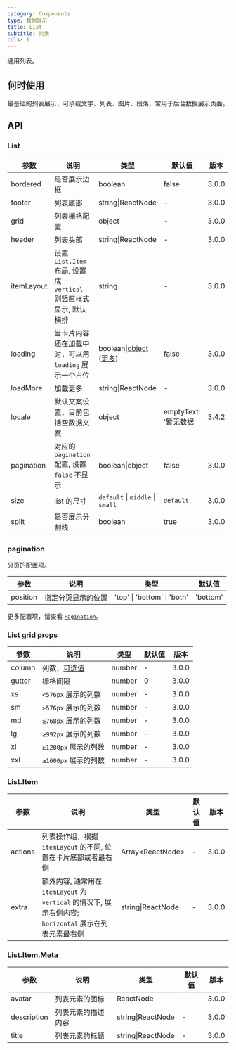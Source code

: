 ```yaml
---
category: Components
type: 数据展示
title: List
subtitle: 列表
cols: 1
---
```


通用列表。

## 何时使用

最基础的列表展示，可承载文字、列表、图片、段落，常用于后台数据展示页面。

## API

### List

| 参数 | 说明 | 类型 | 默认值 | 版本 |
| --- | --- | --- | --- | --- |
| bordered | 是否展示边框 | boolean | false | 3.0.0 |
| footer | 列表底部 | string\|ReactNode | - | 3.0.0 |
| grid | 列表栅格配置 | object | - | 3.0.0 |
| header | 列表头部 | string\|ReactNode | - | 3.0.0 |
| itemLayout | 设置 `List.Item` 布局, 设置成 `vertical` 则竖直样式显示, 默认横排 | string | - | 3.0.0 |
| loading | 当卡片内容还在加载中时，可以用 `loading` 展示一个占位 | boolean\|[object](https://ant.design/components/spin-cn/#API) ([更多](https://github.com/ant-design/ant-design/issues/8659)) | false | 3.0.0 |
| loadMore | 加载更多 | string\|ReactNode | - | 3.0.0 |
| locale | 默认文案设置，目前包括空数据文案 | object | emptyText: '暂无数据' | 3.4.2 |
| pagination | 对应的 `pagination` 配置, 设置 `false` 不显示 | boolean\|object | false | 3.0.0 |
| size | list 的尺寸 | `default` \| `middle` \| `small` | `default` | 3.0.0 |
| split | 是否展示分割线 | boolean | true | 3.0.0 |

### pagination

分页的配置项。

| 参数     | 说明               | 类型                        | 默认值   |
| -------- | ------------------ | --------------------------- | -------- |
| position | 指定分页显示的位置 | 'top' \| 'bottom' \| 'both' | 'bottom' | 3.6.0 |

更多配置项，请查看 [`Pagination`](/components/pagination/)。

### List grid props

| 参数 | 说明 | 类型 | 默认值 | 版本 |
| --- | --- | --- | --- | --- |
| column | 列数，[可选值](https://github.com/ant-design/ant-design/blob/a7f17b4cdebbca07b3b9ce5698de61e772d46237/components/list/index.tsx#L16) | number | - | 3.0.0 |
| gutter | 栅格间隔 | number | 0 | 3.0.0 |
| xs | `<576px` 展示的列数 | number | - | 3.0.0 |
| sm | `≥576px` 展示的列数 | number | - | 3.0.0 |
| md | `≥768px` 展示的列数 | number | - | 3.0.0 |
| lg | `≥992px` 展示的列数 | number | - | 3.0.0 |
| xl | `≥1200px` 展示的列数 | number | - | 3.0.0 |
| xxl | `≥1600px` 展示的列数 | number | - | 3.0.0 |

### List.Item

| 参数 | 说明 | 类型 | 默认值 | 版本 |
| --- | --- | --- | --- | --- |
| actions | 列表操作组，根据 `itemLayout` 的不同, 位置在卡片底部或者最右侧 | Array&lt;ReactNode> | - | 3.0.0 |
| extra | 额外内容, 通常用在 `itemLayout` 为 `vertical` 的情况下, 展示右侧内容; `horizontal` 展示在列表元素最右侧 | string\|ReactNode | - | 3.0.0 |

### List.Item.Meta

| 参数        | 说明               | 类型              | 默认值 | 版本  |
| ----------- | ------------------ | ----------------- | ------ | ----- |
| avatar      | 列表元素的图标     | ReactNode         | -      | 3.0.0 |
| description | 列表元素的描述内容 | string\|ReactNode | -      | 3.0.0 |
| title       | 列表元素的标题     | string\|ReactNode | -      | 3.0.0 |
